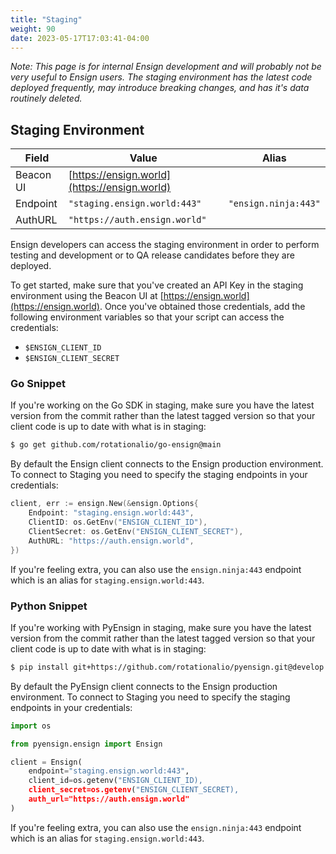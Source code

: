 ```yaml
---
title: "Staging"
weight: 90
date: 2023-05-17T17:03:41-04:00
---
```


*Note: This page is for internal Ensign development and will probably not be very useful to Ensign users. The staging environment has the latest code deployed frequently, may introduce breaking changes, and has it's data routinely deleted.*

## Staging Environment

| Field     | Value                                        | Alias                |
|-----------|----------------------------------------------|----------------------|
| Beacon UI | [https://ensign.world](https://ensign.world) |                      |
| Endpoint  | `"staging.ensign.world:443"`                 | `"ensign.ninja:443"` |
| AuthURL   | `"https://auth.ensign.world"`                |                      |

Ensign developers can access the staging environment in order to perform testing and development or to QA release candidates before they are deployed.

To get started, make sure that you've created an API Key in the staging environment using the Beacon UI at [https://ensign.world](https://ensign.world). Once you've obtained those credentials, add the following environment variables so that your script can access the credentials:

- `$ENSIGN_CLIENT_ID`
- `$ENSIGN_CLIENT_SECRET`

### Go Snippet

If you're working on the Go SDK in staging, make sure you have the latest version from the commit rather than the latest tagged version so that your client code is up to date with what is in staging:

```bash
$ go get github.com/rotationalio/go-ensign@main
```

By default the Ensign client connects to the Ensign production environment. To connect to Staging you need to specify the staging endpoints in your credentials:

```go
client, err := ensign.New(&ensign.Options{
    Endpoint: "staging.ensign.world:443",
    ClientID: os.GetEnv("ENSIGN_CLIENT_ID"),
    ClientSecret: os.GetEnv("ENSIGN_CLIENT_SECRET"),
    AuthURL: "https://auth.ensign.world",
})
```

If you're feeling extra, you can also use the `ensign.ninja:443` endpoint which is an alias for `staging.ensign.world:443`.

### Python Snippet

If you're working with PyEnsign in staging, make sure you have the latest version from the commit rather than the latest tagged version so that your client code is up to date with what is in staging:

```bash
$ pip install git+https://github.com/rotationalio/pyensign.git@develop
```

By default the PyEnsign client connects to the Ensign production environment. To connect to Staging you need to specify the staging endpoints in your credentials:

```python
import os

from pyensign.ensign import Ensign

client = Ensign(
    endpoint="staging.ensign.world:443",
    client_id=os.getenv("ENSIGN_CLIENT_ID),
    client_secret=os.getenv("ENSIGN_CLIENT_SECRET),
    auth_url="https://auth.ensign.world"
)
```

If you're feeling extra, you can also use the `ensign.ninja:443` endpoint which is an alias for `staging.ensign.world:443`.
